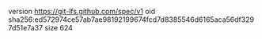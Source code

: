 version https://git-lfs.github.com/spec/v1
oid sha256:ed572974ce57ab7ae98192199674fcd7d8385546d6165aca56df3297d51e7a37
size 624
